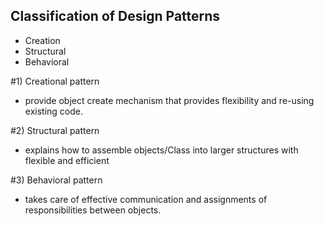 ## Classification of Design Patterns

- Creation
- Structural
- Behavioral


#1) Creational pattern
- provide object create mechanism that provides flexibility and re-using existing code.
 
#2) Structural pattern
- explains how to assemble objects/Class into larger structures with flexible and efficient

#3) Behavioral pattern
- takes care of effective communication and assignments of responsibilities between objects.
